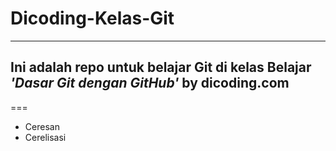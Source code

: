 # Dicoding-Kelas-Git
---
## Ini adalah repo untuk belajar Git di kelas Belajar *'Dasar Git dengan GitHub'* by dicoding.com
===
- Ceresan
- Cerelisasi

